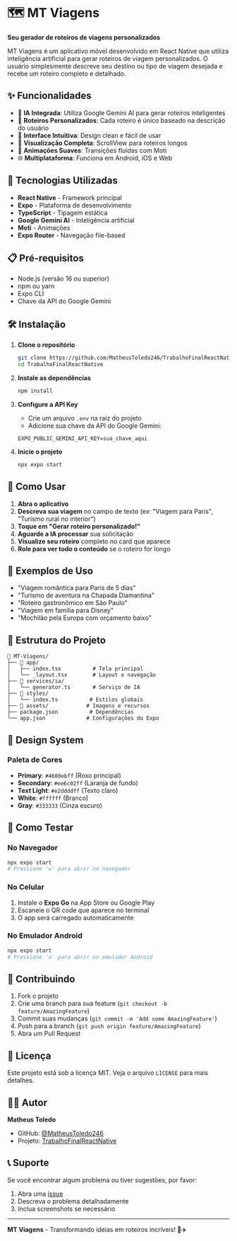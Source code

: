 # 🗺️ MT Viagens

**Seu gerador de roteiros de viagens personalizados**

MT Viagens é um aplicativo móvel desenvolvido em React Native que utiliza inteligência artificial para gerar roteiros de viagem personalizados. O usuário simplesmente descreve seu destino ou tipo de viagem desejada e recebe um roteiro completo e detalhado.

## ✨ Funcionalidades

- 🤖 **IA Integrada**: Utiliza Google Gemini AI para gerar roteiros inteligentes
- 🎯 **Roteiros Personalizados**: Cada roteiro é único baseado na descrição do usuário
- 📱 **Interface Intuitiva**: Design clean e fácil de usar
- 📜 **Visualização Completa**: ScrollView para roteiros longos
- 🎨 **Animações Suaves**: Transições fluidas com Moti
- 🌐 **Multiplataforma**: Funciona em Android, iOS e Web

## 🚀 Tecnologias Utilizadas

- **React Native** - Framework principal
- **Expo** - Plataforma de desenvolvimento
- **TypeScript** - Tipagem estática
- **Google Gemini AI** - Inteligência artificial
- **Moti** - Animações
- **Expo Router** - Navegação file-based

## 📋 Pré-requisitos

- Node.js (versão 16 ou superior)
- npm ou yarn
- Expo CLI
- Chave da API do Google Gemini

## 🛠️ Instalação

1. **Clone o repositório**
   ```bash
   git clone https://github.com/MatheusToledo246/TrabalhoFinalReactNative.git
   cd TrabalhoFinalReactNative
   ```

2. **Instale as dependências**
   ```bash
   npm install
   ```

3. **Configure a API Key**
   - Crie um arquivo `.env` na raiz do projeto
   - Adicione sua chave da API do Google Gemini:
   ```env
   EXPO_PUBLIC_GEMINI_API_KEY=sua_chave_aqui
   ```

4. **Inicie o projeto**
   ```bash
   npx expo start
   ```

## 📱 Como Usar

1. **Abra o aplicativo**
2. **Descreva sua viagem** no campo de texto (ex: "Viagem para Paris", "Turismo rural no interior")
3. **Toque em "Gerar roteiro personalizado!"**
4. **Aguarde a IA processar** sua solicitação
5. **Visualize seu roteiro** completo no card que aparece
6. **Role para ver todo o conteúdo** se o roteiro for longo

## 🎯 Exemplos de Uso

- "Viagem romântica para Paris de 5 dias"
- "Turismo de aventura na Chapada Diamantina"
- "Roteiro gastronômico em São Paulo"
- "Viagem em família para Disney"
- "Mochilão pela Europa com orçamento baixo"

## 📂 Estrutura do Projeto

```
📁 MT-Viagens/
├── 📁 app/
│   ├── index.tsx          # Tela principal
│   └── _layout.tsx        # Layout e navegação
├── 📁 services/ia/
│   └── generator.ts       # Serviço de IA
├── 📁 styles/
│   └── index.ts          # Estilos globais
├── 📁 assets/            # Imagens e recursos
├── package.json          # Dependências
└── app.json             # Configurações do Expo
```

## 🎨 Design System

### Paleta de Cores
- **Primary**: `#4600ebff` (Roxo principal)
- **Secondary**: `#ee6c02ff` (Laranja de fundo)
- **Text Light**: `#e2ddddff` (Texto claro)
- **White**: `#ffffff` (Branco)
- **Gray**: `#333333` (Cinza escuro)

## 🧪 Como Testar

### No Navegador
```bash
npx expo start
# Pressione 'w' para abrir no navegador
```

### No Celular
1. Instale o **Expo Go** na App Store ou Google Play
2. Escaneie o QR code que aparece no terminal
3. O app será carregado automaticamente

### No Emulador Android
```bash
npx expo start
# Pressione 'a' para abrir no emulador Android
```

## 🤝 Contribuindo

1. Fork o projeto
2. Crie uma branch para sua feature (`git checkout -b feature/AmazingFeature`)
3. Commit suas mudanças (`git commit -m 'Add some AmazingFeature'`)
4. Push para a branch (`git push origin feature/AmazingFeature`)
5. Abra um Pull Request

## 📝 Licença

Este projeto está sob a licença MIT. Veja o arquivo `LICENSE` para mais detalhes.

## 👨‍💻 Autor

**Matheus Toledo**
- GitHub: [@MatheusToledo246](https://github.com/MatheusToledo246)
- Projeto: [TrabalhoFinalReactNative](https://github.com/MatheusToledo246/TrabalhoFinalReactNative)

## 📞 Suporte

Se você encontrar algum problema ou tiver sugestões, por favor:
1. Abra uma [issue](https://github.com/MatheusToledo246/TrabalhoFinalReactNative/issues)
2. Descreva o problema detalhadamente
3. Inclua screenshots se necessário

---

**MT Viagens** - Transformando ideias em roteiros incríveis! 🚀✈️
